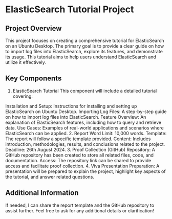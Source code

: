 # ElasticSearch Tutorial Project
## Project Overview
This project focuses on creating a comprehensive tutorial for ElasticSearch on an Ubuntu Desktop. The primary goal is to provide a clear guide on how to import log files into ElasticSearch, explore its features, and demonstrate its usage. This tutorial aims to help users understand ElasticSearch and utilize it effectively.

## Key Components
1. ElasticSearch Tutorial
This component will include a detailed tutorial covering:

Installation and Setup: Instructions for installing and setting up ElasticSearch on Ubuntu Desktop.
Importing Log Files: A step-by-step guide on how to import log files into ElasticSearch.
Feature Overview: An explanation of ElasticSearch features, including how to query and retrieve data.
Use Cases: Examples of real-world applications and scenarios where ElasticSearch can be applied.
2. Report
Word Limit: 10,000 words.
Template: The report will follow a specific template provided.
Content: Includes introduction, methodologies, results, and conclusions related to the project.
Deadline: 26th August 2024.
3. Proof Collection (GitHub)
Repository: A GitHub repository has been created to store all related files, code, and documentation.
Access: The repository link can be shared to provide access and facilitate proof collection.
4. Viva Presentation
Preparation: A presentation will be prepared to explain the project, highlight key aspects of the tutorial, and answer related questions.
## Additional Information
If needed, I can share the report template and the GitHub repository to assist further.
Feel free to ask for any additional details or clarification!

